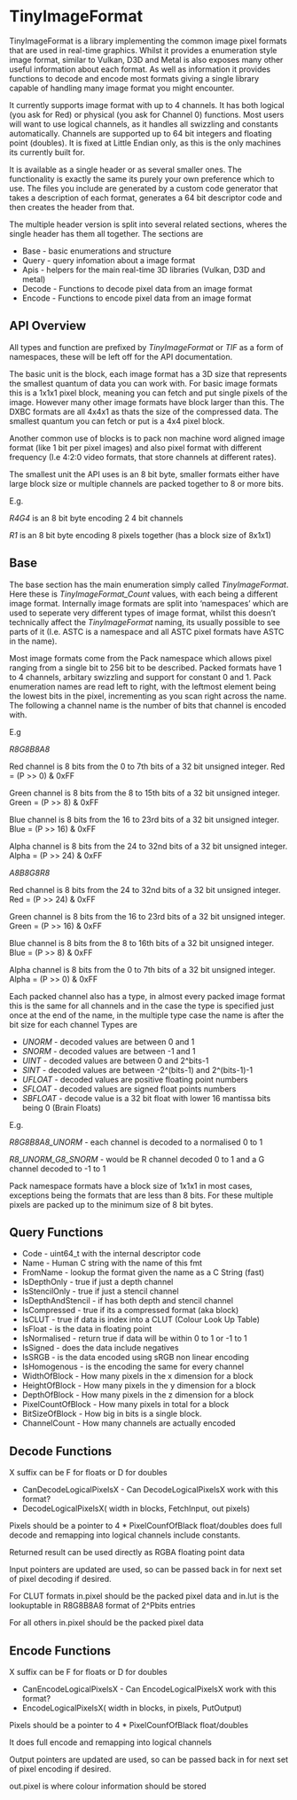 # TinyImageFormat

TinyImageFormat is a library implementing the common image pixel formats that are used in real-time graphics.
Whilst it provides a enumeration style image format, similar to Vulkan, D3D and Metal is also exposes many other useful information about each format. As well as information it provides functions to decode and encode most formats giving a single library capable of handling many image format you might encounter.

It currently supports image format with up to 4 channels. It has both logical (you ask for Red) or physical (you ask for Channel 0) functions. Most users will want to use logical channels, as it handles all swizzling and constants automatically. Channels are supported up to 64 bit integers and floating point (doubles). It is fixed at Little Endian only, as this is the only machines its currently built for.

It is available as a single header or as several smaller ones. The functionality is exactly the same its purely your own preference which to use. The files you include are generated by a custom code generator that takes a description of each format, generates a 64 bit descriptor code and then creates the header from that.

The multiple header version is split into several related sections, wheres the single header has them all together. The sections are
* Base - basic enumerations and structure
* Query - query infomation about a image format
* Apis - helpers for the main real-time 3D libraries (Vulkan, D3D and metal)
* Decode - Functions to decode pixel data from an image format
* Encode - Functions to encode pixel data from an image format

## API Overview
All types and function are prefixed by _TinyImageFormat_ or _TIF_ as a form of namespaces, these will be left off for the API documentation.

The basic unit is the block, each image format has a 3D size that represents the smallest quantum of data you can work with. For basic image formats this is a 1x1x1 pixel block, meaning you can fetch and put single pixels of the image. However many other image formats have block larger than this. The DXBC formats are all 4x4x1 as thats the size of the compressed data. The smallest quantum you can fetch or put is a 4x4 pixel block.

Another common use of blocks is to pack non machine word aligned image format (like 1 bit per pixel images) and also pixel format with different frequency (I.e 4:2:0 video formats, that store channels at different rates).

The smallest unit the API uses is an 8 bit byte, smaller formats either have large block size or multiple channels are packed together to 8 or more bits.

E.g.

_R4G4_ is an 8 bit byte encoding 2 4 bit channels

_R1_ is an 8 bit byte encoding 8 pixels together (has a block size of 8x1x1)

## Base 

The base section has the main enumeration simply called _TinyImageFormat_. Here these is _TinyImageFormat_Count_ values, with each being a different image format. Internally image formats are split into ‘namespaces’ which are used to seperate very different types of image format, whilst this doesn’t technically affect the _TinyImageFormat_ naming, its usually possible to see parts of it (I.e. ASTC is a namespace and all ASTC pixel formats have ASTC in the name).

Most image formats come from the Pack namespace which allows pixel ranging from a single bit to 256 bit to be described. Packed formats have 1 to 4 channels, arbitary swizzling and support for constant 0 and 1. Pack enumeration names are read left to right, with the leftmost element being the lowest bits in the pixel, incrementing as you scan right across the name. The following a channel name is the number of bits that channel is encoded with.

E.g

_R8G8B8A8_

Red channel is 8 bits from the 0 to 7th bits of a 32 bit unsigned integer. Red = (P >> 0) & 0xFF

Green channel is 8 bits from the 8 to 15th bits of a 32 bit unsigned integer. Green = (P >> 8) & 0xFF

Blue channel is 8 bits from the 16 to 23rd bits of a 32 bit unsigned integer. Blue = (P >> 16) & 0xFF

Alpha channel is 8 bits from the 24 to 32nd bits of a 32 bit unsigned integer. Alpha = (P >> 24) & 0xFF

_A8B8G8R8_

Red channel is 8 bits from the 24 to 32nd bits of a 32 bit unsigned integer. Red = (P >> 24) & 0xFF

Green channel is 8 bits from the 16 to 23rd bits of a 32 bit unsigned integer. Green = (P >> 16) & 0xFF

Blue channel is 8 bits from the 8 to 16th bits of a 32 bit unsigned integer. Blue = (P >> 8) & 0xFF

Alpha channel is 8 bits from the 0 to 7th bits of a 32 bit unsigned integer. Alpha = (P >> 0) & 0xFF

Each packed channel also has a type, in almost every packed image format this is the same for all channels and in the case the type is specified just once at the end of the name, in the multiple type case the name is after the bit size for each channel
Types are
* _UNORM_ - decoded values are between 0 and 1
* _SNORM_ - decoded values are between -1 and 1
* _UINT_ - decoded values are between 0 and 2^bits-1
* _SINT_ - decoded values are between -2^(bits-1) and 2^(bits-1)-1 
* _UFLOAT_ - decoded values are positive floating point numbers
* _SFLOAT_ - decoded values are signed float points numbers
* _SBFLOAT_ - decode value is a 32 bit float with lower 16 mantissa bits being 0 (Brain Floats)

E.g.

_R8G8B8A8_UNORM_ - each channel is decoded to a normalised 0 to 1

_R8_UNORM_G8_SNORM_ -  would be R channel decoded 0 to 1 and a G channel decoded to -1 to 1

Pack namespace formats have a block size of 1x1x1 in most cases, exceptions being the formats that are less than 8 bits. For these multiple pixels are packed up to the minimum size of 8 bit bytes.

## Query Functions
* Code - uint64_t with the internal descriptor code
* Name  - Human C string with the name of this fmt
* FromName - lookup the format given the name as a C String (fast)
* IsDepthOnly - true if just a depth channel
* IsStencilOnly - true if just a stencil channel
* IsDepthAndStencil - if has both depth and stencil channel
* IsCompressed - true if its a compressed format (aka block)
* IsCLUT - true if data is index into a CLUT (Colour Look Up Table)
* IsFloat - is the data in floating point
* IsNormalised - return true if data will be within 0 to 1 or -1 to 1
* IsSigned - does the data include negatives
* IsSRGB - is the data encoded using sRGB non linear encoding
* IsHomogenous - is the encoding the same for every channel
* WidthOfBlock - How many pixels in the x dimension for a block
* HeightOfBlock - How many pixels in the y dimension for a block
* DepthOfBlock 	- How many pixels in the z dimension for a block
* PixelCountOfBlock - How many pixels in total for a block
* BitSizeOfBlock - How big in bits is a single block.
* ChannelCount - How many channels are actually encoded

## Decode Functions
X suffix can be F for floats or D for doubles
* CanDecodeLogicalPixelsX - Can DecodeLogicalPixelsX work with this format?
* DecodeLogicalPixelsX( width in blocks, FetchInput, out pixels) 	

Pixels should be a pointer to 4 * PixelCounfOfBlack float/doubles does full decode and remapping into logical channels include constants.

 Returned result can be used directly as RGBA floating point data

Input pointers are updated are used, so can be passed back in for next set of pixel decoding if desired.

For CLUT formats in.pixel should be the packed pixel data and in.lut is the lookuptable in R8G8B8A8 format of 2^Pbits entries

For all others in.pixel should be the packed pixel data

## Encode Functions
X suffix can be F for floats or D for doubles
* CanEncodeLogicalPixelsX - Can EncodeLogicalPixelsX work with this format?
* EncodeLogicalPixelsX( width in blocks, in pixels, PutOutput)

Pixels should be a pointer to 4 * PixelCounfOfBlack float/doubles

It does full encode and remapping into logical channels

Output pointers are updated are used, so can be passed back in for next set of pixel encoding if desired.
 
out.pixel is where colour information should be stored
